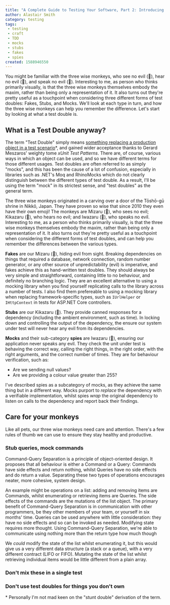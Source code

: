 ```yaml
---
title: "A Complete Guide to Testing Your Software, Part 2: Introducing Test Doubles"
author: Alastair Smith
category: testing
tags:
 - testing
 - craft
 - TDD
 - mocks
 - stubs
 - fakes
 - spies
created: 1588946550
---
```


You might be familiar with the three wise monkeys, who see no evil (:see_no_evil:), hear no evil (:hear_no_evil:),
and speak no evil (:speak_no_evil:). Interesting to me, as person who thinks primarily visually, is that the three
wise monkeys themselves embody the maxim, rather than being only a representation of it. It also turns out they're
pretty useful as a touchpoint when considering three different forms of test doubles: Fakes, Stubs, and Mocks.
We'll look at each type in turn, and how the three wise monkeys can help you remember the difference. Let's start
by looking at what a test double is.<!--break-->

## What is a Test Double anyway?

The term "Test Double" simply means [something replacing a production object in a test
scenario](https://www.martinfowler.com/bliki/TestDouble.html)\*, and gained wider acceptance thanks to Gerard Meszaros'
weighty tome _xUnit Test Patterns_. There are, of course, various ways in which an object can be used, and so we have
different terms for those different usages. Test doubles are often referred to as simply "mocks", and this has been
the cause of a lot of confusion, especially in libraries such as .NET's Moq and RhinoMocks which do not clearly
distinguish between the different types of test double. As a result, I'll be using the term "mock" in its strictest
sense, and "test doubles" as the general term.

The three wise monkeys originated in a carving over a door of the Tōshō-gū shrine in Nikkō, Japan. They have proven
so wise that since 2010 they even have their own emoji! The monkeys are Mizaru (:see_no_evil:), who sees no evil;
Kikazaru (:hear_no_evil:), who hears no evil; and Iwazaru (:speak_no_evil:), who speaks no evil. Interesting to me, as
a person who thinks primarily visually, is that the three wise monkeys themselves embody the maxim, rather than being
only a representation of it. It also turns out they're pretty useful as a touchpoint when considering the different
forms of test doubles, and can help you remember the differences between the various types.

**Fakes** are our Mizaru (:see_no_evil:), hiding evil from sight. Breaking dependencies on things that required a
database, network connection, random number generator, or any other source of unpredictability (evil) is imperative, and
fakes achieve this as hand-written test doubles. They should always be very simple and straightforward, containing little
to no behaviour, and definitely no branching logic. They are an excellent alternative to using a mocking library when
you find yourself replicating calls to the library across a number of tests. I also find them prefereable to using a
mocking library when replacing framework-specific types, such as `IUrlHelper` or `IHttpContext` in tests for ASP.NET
Core controllers.

**Stubs** are our Kikazaru (:hear_no_evil:). They provide canned responses for a dependency (including the ambient
environment, such as time). In locking down and controlling the output of the dependency, the ensure our system under test
will never hear any evil from its dependencies.

**Mocks** and their sub-category **spies** are Iwazaru (:speak_no_evil:), ensuring our application never speaks any
evil. They check the unit under test is behaving the correct way, calling the right things, in the right order, with the
right arguments, and the correct number of times. They are for behaviour verification, such as:

 * Are we sending null values?
 * Are we providing a colour value greater than 255?

I've described spies as a subcategory of mocks, as they achieve the same thing but in a different way. Mocks purport to
*replace* the dependency with a verifiable implementation, whilst spies *wrap* the original dependency to listen on
calls to the dependency and report back their findings.

## Care for your monkeys

Like all pets, our three wise monkeys need care and attention. There's a few rules of thumb we can use to ensure they
stay healthy and productive. 
 
### Stub queries, mock commands 

Command-Query Separation is a principle of object-oriented design. It proposes that all behaviour is either a Command or
a Query: Commands have side effects and return nothing, whilst Queries have no side effects and do return a value.
Separating these two types of operations encourages neater, more cohesive, system design. 

An example might be operations on a list: adding and removing items are Commands, whilst enumerating or retrieving items
are Queries. The side effects of the commands are the mutations of the list object. The primary benefit of Command-Query
Separation is in communication with other programmers, be they other members of your team, or yourself in six months'
time. Queries can be used anywhere with little consideration: they have no side effects and so can be invoked as needed.
Modifying state requires more thought. Using Command-Query Separation, we're able to communicate using nothing more than
the return type how much though 

We _could_ modify the state of the list whilst enumerating it, but this would give us a very different data structure (a
stack or a queue), with a very different contract (LIFO or FIFO). Mutating the state of the list whilst retrieving
individual items would be little different from a plain array.

### Don't mix these in a single test



### Don't use test doubles for things you don't own

\* Personally I'm not mad keen on the "stunt double" derivation of the term.  
